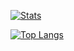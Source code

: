 [![Stats](https://github-readme-stats.vercel.app/api?username=sntgl)](https://github.com/anuraghazra/github-readme-stats)

[![Top Langs](https://github-readme-stats.vercel.app/api/top-langs/?username=sntgl)](https://github.com/anuraghazra/github-readme-stats)
